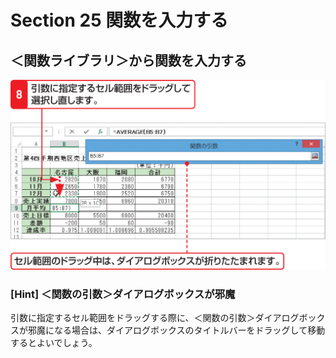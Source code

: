 # Section 25 関数を入力する

## ＜関数ライブラリ＞から関数を入力する

![](004.png)

### [Hint] ＜関数の引数＞ダイアログボックスが邪魔

引数に指定するセル範囲をドラッグする際に、＜関数の引数＞ダイアログボックスが邪魔になる場合は、ダイアログボックスのタイトルバーをドラッグして移動するとよいでしょう。
